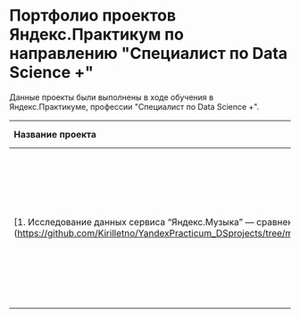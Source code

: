 # Портфолио проектов Яндекс.Практикум по направлению "Специалист по Data Science +"

Данные проекты были выполнены в ходе обучения в Яндекс.Практикуме, профессии "Специалист по Data Science +".

| Название проекта | Описание | Используемые библиотеки |
| :---------------------- | :---------------------- | :---------------------- | 
| [1. Исследование данных сервиса “Яндекс.Музыка” — сравнение пользователей двух городов] (https://github.com/Kirilletno/YandexPracticum_DSprojects/tree/main/%D0%A1%D1%80%D0%B0%D0%B2%D0%BD%D0%B5%D0%BD%D0%B8%D0%B5%20%D0%BF%D0%BE%D0%BB%D1%8C%D0%B7%D0%BE%D0%B2%D0%B0%D1%82%D0%B5%D0%BB%D0%B5%D0%B9%20%D0%AF%D0%BD%D0%B4%D0%B5%D0%BA%D1%81.%D0%9C%D1%83%D0%B7%D1%8B%D0%BA%D0%B8) | С помощью библиотеки Pandas и её возможностей проверить данные и сравнить поведение и предпочтения пользователей двух столиц — Москвы и Санкт-Петербурга| *Pandas*|
